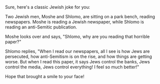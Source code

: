 Sure, here's a classic Jewish joke for you:

Two Jewish men, Moshe and Shlomo, are sitting on a park bench, reading newspapers. Moshe is reading a Jewish newspaper, while Shlomo is reading an anti-Semitic publication.

Moshe looks over and says, "Shlomo, why are you reading that horrible paper?"

Shlomo replies, "When I read our newspapers, all I see is how Jews are persecuted, how anti-Semitism is on the rise, and how things are getting worse. But when I read this paper, it says Jews control the banks, Jews control the media, Jews control everything! I feel so much better!"

Hope that brought a smile to your face!
